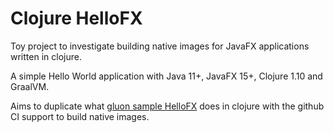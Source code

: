 # Clojure HelloFX

Toy project to investigate building native images for JavaFX applications written in clojure.

A simple Hello World application with Java 11+, JavaFX 15+, Clojure 1.10 and GraalVM.

Aims to duplicate what [gluon sample HelloFX](https://github.com/gluonhq/gluon-samples/tree/master/HelloFX) does in clojure with the github CI support to build native images.
